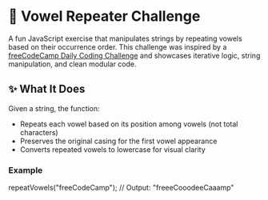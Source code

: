 # 🔁 Vowel Repeater Challenge

A fun JavaScript exercise that manipulates strings by repeating vowels based on their occurrence order. This challenge was inspired by a [freeCodeCamp Daily Coding Challenge](https://www.freecodecamp.org/learn/daily-coding-challenge/2025-09-04) and showcases iterative logic, string manipulation, and clean modular code.

## ✨ What It Does

Given a string, the function:
- Repeats each vowel based on its position among vowels (not total characters)
- Preserves the original casing for the first vowel appearance
- Converts repeated vowels to lowercase for visual clarity

### Example
repeatVowels("freeCodeCamp");
// Output: "freeeCooodeeCaaamp"
